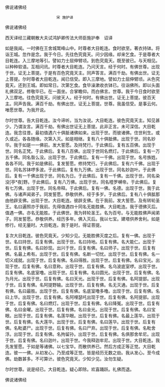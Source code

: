   佛说诸佛经  

                        　　宋 施护译  

佛说诸佛经  

西天译经三藏朝散大夫试鸿胪卿传法大师臣施护奉　诏译  

如是我闻。一时佛在王舍城鹫峰山中。时尊者大目乾连。食时欲至。著衣持钵。将诣王城。忽作是念。我于今日。先往色究竟天。问少因缘。却来乞食。于是尊者大目乾连。入三摩地等引。譬如力士屈伸臂顷。到色究竟天。既至彼已。与天相见。以种种软语。互相问讯。时尊者大目乾连。乃问天言。经于何时。有佛世尊。出现于世。证无上菩提。于是有百色究竟天主。同声答言。满百千劫。有佛出世。证无上菩提。尔时尊者大目乾连。闻已信受。即入三摩地。譬如力士屈伸臂顷。从色究竟天。还到王城。即如常日。次第乞食。食毕澡漱收衣钵已。往诣佛所。即以头面礼佛双足。修敬毕已。在一面坐。合掌瞻仰。而白佛言。世尊。我于今日食时欲至入三摩地。往色究竟天。问彼天人。经于何时。有佛出世。证无上菩提。彼百天主。同声告我。满百千劫。有佛出世。证无上菩提。世尊。我虽信受。是事云何。唯愿世尊。为我开说。  

尔时世尊。告大目乾连。汝今谛听。当为汝说。大目乾连。彼色究竟天主。知见甚少。乃谓汝言。满百千劫。有佛出世证无上菩提。此非正言。未可深信。大目乾连。我念往昔。最初值遇六十俱胝诸佛如来。出现于世。而彼诸佛。住世利生。或久或近。各各随缘。次第入灭。如是相继。复有八十俱胝佛。出现于世。同名妙华。我于如是一一佛前。发大誓愿。及持梵行。于此佛后。复有五百佛。出现于世。同名正梵。于此佛后。复有八百佛。出现于世同名燃灯。于此佛后。复有一万五千佛。同名昝么没。出现于世。于此佛后。复有一千佛。出现于世。名号族姓。各各不同。我于如是佛前。复发誓愿。修持梵行。于此佛后。复有六千佛。出现于世。同名苏钵啰多波。于此佛后。复有九万佛。出现于世。同名妙迦叶。于此佛后。复有一千佛出现于世。同名为日。于此佛后。复有一千佛。出现于世。同名染没[亭*夜]野。于此佛后。复有八万佛。出现于世。同名曀罗嚩帝。于此佛后。复有七万佛。出现于世。同名帝释。于此佛后。复有一佛。名德。出现于世。我于此佛。与诸声闻弟子。同发誓愿。恭敬供养。经于多岁。于此佛后。复有八十俱胝那由他辟支佛。出现于世。大目乾连。彼辟支佛。在于我前。发大誓愿。及有转轮圣王。名曰遍照亦于我前。先得值遇四十同名无能胜佛。大目乾连。我于德佛灭后。值遇一佛。亦名无能胜。于此佛世。我为转轮圣王。名为百号。与无能胜佛声闻弟子。同发誓愿。恭敬供养。经历多年。佛入灭后。我以七宝。建塔供养舍利。如是修行。经无量时。大目乾连。我于是时。得证菩提。  

复次大目乾连。彼色究竟天。少知少见。无能胜佛灭度之后。复有一佛。出现于世。名曰持世。后复有佛。出现于世。名曰持地。后复有佛。名大能仁。出现于世。后复有佛。名曰妙现。出兴于世。后复有佛。名曰师子。出现于世。后复有佛。名最上希有。出现于世。后复有佛。名断一切忧。出现于世。后复有佛。名一切义成就。出现于世。后复有佛。名曰得胜。出现于世。后复有佛。名曰宝光。出现于世。后复有佛。名曰意称。出现于世。后复有佛。名乌波底室啰。出现于世。后复有佛。名底室噜。出现于世。后复有佛。名曰圆光。出现于世。后复有佛。名为月光。出现于世。后复有佛。名曰天光。出现于世。后复有佛。名阿提部。出现于世。后复有佛。名阿提野输。出现于世。后复有佛。名无灭通。出现于世。后复有佛。名曰最胜。出现于世。后复有佛。名底室噜多噜。出现于世。后复有佛。名曰上华。出现于世。后复有佛。名阿哩瑟吒出现于世。后复有佛。名阿提部。出现于世。后复有佛。名曰燃灯。出现于世。后复有佛。名曰降冤。出现于世。后复有佛。名曰金曜。出现于世。后复有佛。名曰金光。出现于世。后复有佛。名曰宝眼。出现于世。后复有佛。名莲华眼。出现于世。后复有佛。名最上莲华。出现于世。后复有佛。名大莲华。出现于世。后复有佛。名曰莲华。出现于世。后复有佛。名毗婆尸。出现于世。后复有佛。名曰尸弃。出现于世。后复有佛。名毗舍浮。出现于世。后复有佛。名拘留孙。出现于世。后复有佛。名俱那舍牟尼。出现于世。后复有佛。名曰迦叶。出现于世。今我释迦牟尼。出现于世。大目乾连。我先发誓愿。于如是等诸佛。以七宝华。而散供养已。然后方成正等正觉。大目乾连。彼一一佛。从初发心。乃至成等正觉。皆是经历无数之劫。我从发心。至今成佛。劫数甚多。不可算计。彼色究竟天。少知少见。汝勿生疑。  

尔时世尊。说是经已。大目乾连。疑心即除。欢喜踊跃。礼佛而退。  

佛说诸佛经  
